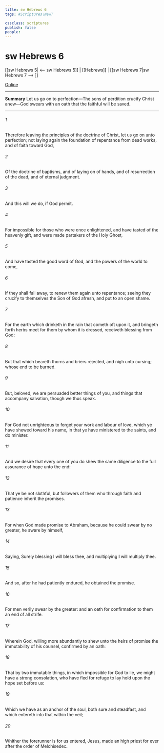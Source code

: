```yaml
---
title: sw Hebrews 6
tags: #Scriptures\NewT

cssclass: scriptures
publish: false
people:
---
```


# sw Hebrews 6
[[sw Hebrews 5| <-- sw Hebrews 5]] | [[Hebrews]] | [[sw Hebrews 7|sw Hebrews 7 --> ]]

[Online](https://churchofjesuschrist.org/study/scriptures/nt/heb/6?lang=eng)

---
__Summary__
Let us go on to perfection—The sons of perdition crucify Christ anew—God swears with an oath that the faithful will be saved.

---
###### 1 
Therefore leaving the principles of the doctrine of Christ, let us go on unto perfection; not laying again the foundation of repentance from dead works, and of faith toward God,

###### 2 
Of the doctrine of baptisms, and of laying on of hands, and of resurrection of the dead, and of eternal judgment.

###### 3 
And this will we do, if God permit.

###### 4 
For  impossible for those who were once enlightened, and have tasted of the heavenly gift, and were made partakers of the Holy Ghost,

###### 5 
And have tasted the good word of God, and the powers of the world to come,

###### 6 
If they shall fall away, to renew them again unto repentance; seeing they crucify to themselves the Son of God afresh, and put  to an open shame.

###### 7 
For the earth which drinketh in the rain that cometh oft upon it, and bringeth forth herbs meet for them by whom it is dressed, receiveth blessing from God:

###### 8 
But that which beareth thorns and briers  rejected, and  nigh unto cursing; whose end  to be burned.

###### 9 
But, beloved, we are persuaded better things of you, and things that accompany salvation, though we thus speak.

###### 10 
For God  not unrighteous to forget your work and labour of love, which ye have shewed toward his name, in that ye have ministered to the saints, and do minister.

###### 11 
And we desire that every one of you do shew the same diligence to the full assurance of hope unto the end:

###### 12 
That ye be not slothful, but followers of them who through faith and patience inherit the promises.

###### 13 
For when God made promise to Abraham, because he could swear by no greater, he sware by himself,

###### 14 
Saying, Surely blessing I will bless thee, and multiplying I will multiply thee.

###### 15 
And so, after he had patiently endured, he obtained the promise.

###### 16 
For men verily swear by the greater: and an oath for confirmation  to them an end of all strife.

###### 17 
Wherein God, willing more abundantly to shew unto the heirs of promise the immutability of his counsel, confirmed  by an oath:

###### 18 
That by two immutable things, in which  impossible for God to lie, we might have a strong consolation, who have fled for refuge to lay hold upon the hope set before us:

###### 19 
Which  we have as an anchor of the soul, both sure and steadfast, and which entereth into that within the veil;

###### 20 
Whither the forerunner is for us entered,  Jesus, made an high priest for ever after the order of Melchisedec.

